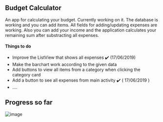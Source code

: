 ## Budget Calculator
An app for calculating your budget. Currently working on it.
The database is working and you can add items. All fields for adding/updating expenses are working. Also you can add your income and the application calculates your remaining sum after substracting all expenses.

#### Things to do
- Improve the ListView that shows all expenses :heavy_check_mark: (17/06/2019)
- Make the barchart work according to the given data
- Add buttons to view all items from a category when clicking the category card
- Add a button to see all expenses from main activity :heavy_check_mark: ( 17/06/2019 )
- ....

## Progress so far

![image](https://drive.google.com/uc?export=view&id=1IGhusCBd1ATfvkx43Z_kDRJlTLoq3XGN)

